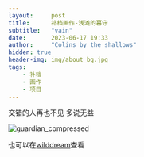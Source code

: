 ```yaml
---
layout:     post
title:      补档画作-浅滩的暮守
subtitle:   "vain"
date:       2023-06-17 19:33
author:     "Colins by the shallows"
hidden: true
header-img: img/about_bg.jpg
tags: 
    - 补档 
    - 画作
    - 项目
---
```


交错的人再也不见
多说无益

![guardian_compressed](/img/shrine/guradian_compressed.jpg)


也可以在[wilddream](https://www.wilddream.net/Art/view/25947)查看
